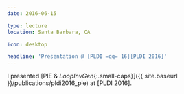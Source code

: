 ```yaml
---
date: 2016-06-15

type: lecture
location: Santa Barbara, CA

icon: desktop

headline: 'Presentation @ [PLDI =qq= 16][PLDI 2016]'
---
```


I presented [PIE & _LoopInvGen_{:.small-caps}]({{ site.baseurl }}/publications/pldi2016_pie) at [PLDI 2016].
